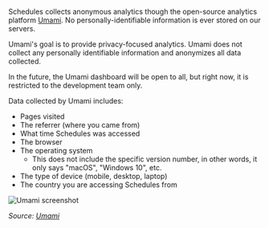 Schedules collects anonymous analytics though the open-source analytics platform [Umami](https://umami.is/). No personally-identifiable information is ever stored on our servers.

Umami's goal is to provide privacy-focused analytics. Umami does not collect any personally identifiable information and anonymizes all data collected.

In the future, the Umami dashboard will be open to all, but right now, it is restricted to the development team only.

Data collected by Umami includes:
- Pages visited
- The referrer (where you came from)
- What time Schedules was accessed
- The browser
- The operating system
  - This does not include the specific version number, in other words, it only says "macOS", "Windows 10", etc.
- The type of device (mobile, desktop, laptop)
- The country you are accessing Schedules from

![Umami screenshot](https://umami.is/about-screenshot.png)

*Source: [Umami](https://umami.is/docs/about)*